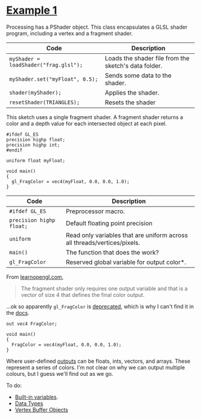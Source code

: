 # [Example 1](Examples/1_ColouredCube/Coloured-Cube.pde)

Processing has a PShader object. This class encapsulates a GLSL shader program, including a vertex and a fragment shader. 

| Code        | Description |
|-------------|-------------|
| `myShader = loadShader("frag.glsl");`   | Loads the shader file from the sketch's data folder.  |
| `myShader.set("myFloat", 0.5);`         | Sends some data to the shader.                        |
| `shader(myShader);`                     | Applies the shader.                                   |
| `resetShader(TRIANGLES);`               | Resets the shader                                     |

This sketch uses a single fragment shader. A fragment shader returns a color and a depth value for each intersected object at each pixel. 
```
#ifdef GL_ES
precision highp float;
precision highp int;
#endif

uniform float myFloat;

void main()
{
  gl_FragColor = vec4(myFloat, 0.0, 0.0, 1.0);
}
```

| Code        | Description |
|-------------|-------------|
| `#ifdef GL_ES`            | Preprocessor macro. |
| `precision highp float;`  | Default floating point precision |
| `uniform`                 | Read only variables that are uniform across all threads/vertices/pixels.  |
| `main()`                  | The function that does the work? |
| `gl_FragColor`            | Reserved global variable for output color*.  |

From [learnopengl.com](https://learnopengl.com/Getting-started/Hello-Triangle), 
> The fragment shader only requires one output variable and that is a vector of size 4 that defines the final color output.

...ok so apparently `gl_FragColor` is [deprecated](https://stackoverflow.com/questions/51459596/using-gl-fragcolor-vs-out-vec4-color), which is why I can't find it in the [docs](https://www.khronos.org/registry/OpenGL-Refpages/gl4/). 

```
out vec4 FragColor;

void main()
{
  FragColor = vec4(myFloat, 0.0, 0.0, 1.0);
}
```

Where user-defined [outputs](https://www.khronos.org/opengl/wiki/Fragment_Shader#Outputs) can be floats, ints, vectors, and arrays. These represent a series of colors. I'm not clear on why we can output multiple colours, but I guess we'll find out as we go. 

To do:
- [Built-in variables](https://www.khronos.org/opengl/wiki/Built-in_Variable_(GLSL)).
- [Data Types](https://www.khronos.org/opengl/wiki/Data_Type_(GLSL))
- [Vertex Buffer Objects](https://stackoverflow.com/a/65372213)
